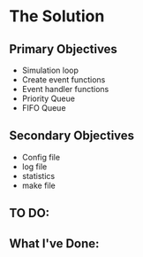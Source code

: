 # The Solution

## Primary Objectives

- Simulation loop 
- Create event functions 
- Event handler functions
- Priority Queue
- FIFO Queue

## Secondary Objectives

- Config file 
- log file 
- statistics 
- make file

## TO DO: 



## What I've Done:
